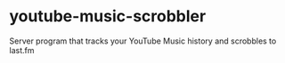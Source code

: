 # youtube-music-scrobbler
Server program that tracks your YouTube Music history and scrobbles to last.fm
